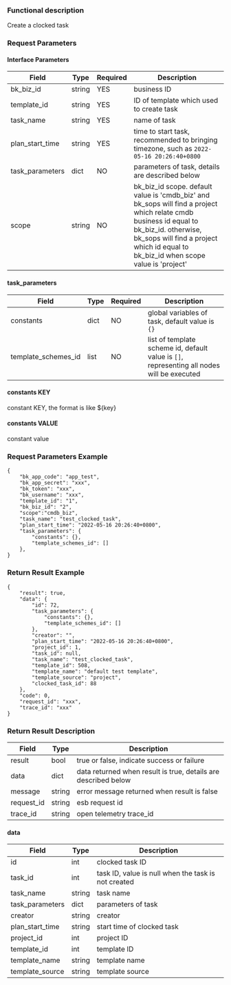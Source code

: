### Functional description

Create a clocked task

### Request Parameters

#### Interface Parameters

| Field        |  Type       | Required | Description |
|--------------|------------|----------|--|
| bk_biz_id    |   string     | YES      | business ID |
| template_id  |   string     | YES      | ID of template which used to create task |
| task_name         | string | YES      | name of task |
| plan_start_time   | string | YES      | time to start task, recommended to bringing timezone, such as `2022-05-16 20:26:40+0800` |
| task_parameters | dict   | NO        | parameters of task, details are described below |
| scope | string | NO       | bk_biz_id scope. default value is 'cmdb_biz' and bk_sops will find a project which relate cmdb business id equal to bk_biz_id. otherwise, bk_sops will find a project which id equal to bk_biz_id when scope value is 'project' |

#### task_parameters

| Field               | Type | Required | Description                                                                                |
|---------------------|------|----------|--------------------------------------------------------------------------------------------|
| constants           | dict | NO       | global variables of task, default value is `{}`                                            |
| template_schemes_id | list | NO       | list of template scheme id, default value is `[]`, representing all nodes will be executed |

#### constants KEY

constant KEY, the format is like ${key}

#### constants VALUE

constant value

### Request Parameters Example

```
{
    "bk_app_code": "app_test",
    "bk_app_secret": "xxx",
    "bk_token": "xxx",
    "bk_username": "xxx",
    "template_id": "1",
    "bk_biz_id": "2",
	"scope":"cmdb_biz",
    "task_name": "test_clocked_task",
    "plan_start_time": "2022-05-16 20:26:40+0800",
    "task_parameters": {
        "constants": {},
        "template_schemes_id": []
    },
}
```

### Return Result Example

```
{
    "result": true,
    "data": {
        "id": 72,
        "task_parameters": {
            "constants": {},
            "template_schemes_id": []
        },
        "creator": "",
        "plan_start_time": "2022-05-16 20:26:40+0800",
        "project_id": 1,
        "task_id": null,
        "task_name": "test_clocked_task",
        "template_id": 508,
        "template_name": "default test template",
        "template_source": "project",
        "clocked_task_id": 88
    },
    "code": 0,
    "request_id": "xxx",
    "trace_id": "xxx"
}
```

### Return Result Description

| Field      | Type   | Description                                                    |
|------------|--------|----------------------------------------------------------------|
| result     | bool   | true or false, indicate success or failure                     |
| data       | dict   | data returned when result is true, details are described below |
| message    | string | error message returned when result is false                    |
| request_id | string | esb request id                                                 |
| trace_id   | string | open telemetry trace_id                                        |

#### data

| Field            | Type   | Description                                         |
|------------------|--------|-----------------------------------------------------|
| id               | int    | clocked task ID                                     |
| task_id          | int    | task ID, value is null when the task is not created |
| task_name        | string | task name                                           |
| task_parameters  | dict   | parameters of task                                  |
| creator          | string | creator                                             |
| plan_start_time  | string | start time of clocked task                          |
| project_id       | int    | project ID                                          |
 | template_id      | int    | template ID                                         |
| template_name    | string | template name                                       |
| template_source  | string | template source                                     |
